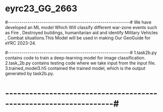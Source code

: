# eyrc23_GG_2663
#--------------------------------------------------------------#
We have developed an ML model Which Will classify different war-zone events such as Fire , Destroyed buildings, humanitarian aid and identify Military Vehicles , Combat situations.This Model will be used in making Our GeoGuide for eYRC 2023-24.

#--------------------------------------------------------------#
1.task2b.py contains code to train a deep-learning model for image classification.
2.task_2b.py contains testing code where we take input from the input file.
3.trained_model3.h5 contained the trained model, which is the output generated by task2b.py.

# -----------------------------------------------------------------#

